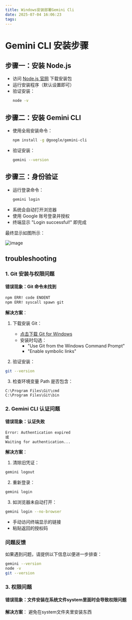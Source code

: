 ```yaml
---
title: Windows安装部署Gemini Cli
date: 2025-07-04 16:06:23
tags:
---
```


# Gemini CLI 安装步骤
<!-- more -->
## 步骤一：安装 Node.js
- 访问 [Node.js 官网](https://nodejs.org/) 下载安装包
- 运行安装程序（默认设置即可）
- 验证安装：
  ```bash
  node -v
  ```


## 步骤二：安装 Gemini CLI
- 使用全局安装命令：
  ```bash
  npm install -g @google/gemini-cli
  ```
- 验证安装：
  ```bash
  gemini --version
  ```

## 步骤三：身份验证
- 运行登录命令：
  ```bash
  gemini login
  ```
- 系统会自动打开浏览器
- 使用 Google 账号登录并授权
- 终端显示 "Login successful!" 即完成

最终显示如图所示：

![image](https://github.com/user-attachments/assets/293aee2d-9adc-4512-8ab7-2345a436c8f3)

## troubleshooting

### 1. Git 安装与权限问题

#### 错误现象：Git 命令未找到
```bash
npm ERR! code ENOENT 
npm ERR! syscall spawn git
```

**解决方案**：

1. 下载安装 Git：
   - [点击下载 Git for Windows](https://git-scm.com/download/win)
   - 安装时勾选：
     - "Use Git from the Windows Command Prompt"  
     - "Enable symbolic links"

2. 验证安装：
```bash
git --version
```

3. 检查环境变量 Path 是否包含：
```
C:\Program Files\Git\cmd
C:\Program Files\Git\bin
```

### 2. Gemini CLI 认证问题

#### 错误现象：认证失败
```bash
Error: Authentication expired
或
Waiting for authentication...
```

**解决方案**：

1. 清除旧凭证：
```bash
gemini logout
```

2. 重新登录：
```bash
gemini login
```

3. 如浏览器未自动打开：
```bash
gemini login --no-browser
```
- 手动访问终端显示的链接
- 粘贴返回的授权码

### 问题反馈
如果遇到问题，请提供以下信息以便进一步排查：
```bash
gemini --version
node -v  
git --version
```
### 3. 权限问题

#### 错误现象：文件安装在系统文件system里面时会导致权限问题

**解决方案**： 
  避免在system文件夹里安装东西

```
